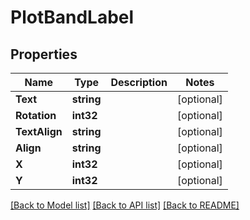 # PlotBandLabel

## Properties

Name | Type | Description | Notes
------------ | ------------- | ------------- | -------------
**Text** | **string** |  | [optional] 
**Rotation** | **int32** |  | [optional] 
**TextAlign** | **string** |  | [optional] 
**Align** | **string** |  | [optional] 
**X** | **int32** |  | [optional] 
**Y** | **int32** |  | [optional] 

[[Back to Model list]](../README.md#documentation-for-models) [[Back to API list]](../README.md#documentation-for-api-endpoints) [[Back to README]](../README.md)


